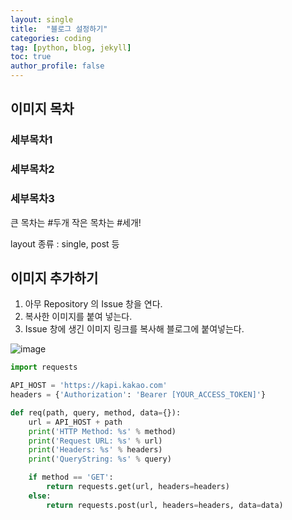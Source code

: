```yaml
---
layout: single
title:  "블로그 설정하기"
categories: coding
tag: [python, blog, jekyll]
toc: true
author_profile: false
---
```


## 이미지 목차

### 세부목차1

### 세부목차2

### 세부목차3

큰 목차는 #두개 작은 목차는 #세개!

layout 종류 : single, post 등



## 이미지 추가하기



1. 아무 Repository 의 Issue 창을 연다.
2. 복사한 이미지를 붙여 넣는다.
3. Issue 창에 생긴 이미지 링크를 복사해 블로그에 붙여넣는다.

![image](https://user-images.githubusercontent.com/105684568/186350953-8e3300df-249d-45b1-aa7b-0c671532879d.png)


```python
import requests

API_HOST = 'https://kapi.kakao.com'
headers = {'Authorization': 'Bearer [YOUR_ACCESS_TOKEN]'}

def req(path, query, method, data={}):
    url = API_HOST + path
    print('HTTP Method: %s' % method)
    print('Request URL: %s' % url)
    print('Headers: %s' % headers)
    print('QueryString: %s' % query)

    if method == 'GET':
        return requests.get(url, headers=headers)
    else:
        return requests.post(url, headers=headers, data=data)
```
